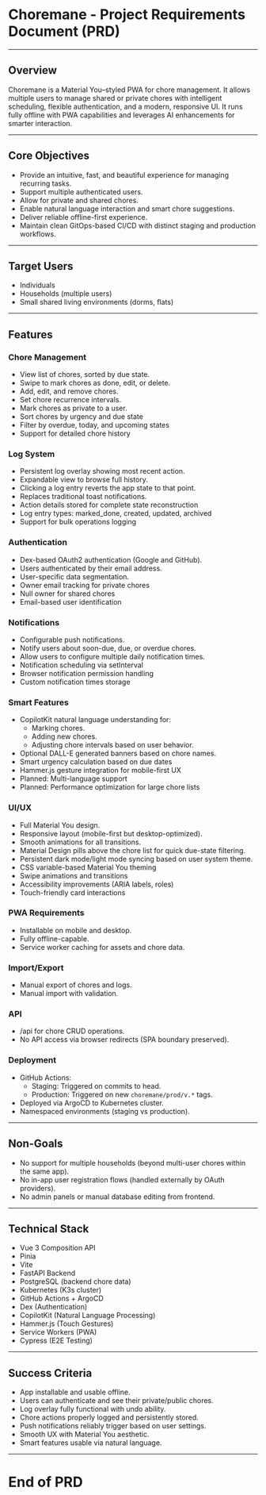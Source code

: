 ﻿# Choremane - Project Requirements Document (PRD)

---

## Overview

Choremane is a Material You–styled PWA for chore management. It allows multiple users to manage shared or private chores with intelligent scheduling, flexible authentication, and a modern, responsive UI. It runs fully offline with PWA capabilities and leverages AI enhancements for smarter interaction.

---

## Core Objectives

- Provide an intuitive, fast, and beautiful experience for managing recurring tasks.
- Support multiple authenticated users.
- Allow for private and shared chores.
- Enable natural language interaction and smart chore suggestions.
- Deliver reliable offline-first experience.
- Maintain clean GitOps-based CI/CD with distinct staging and production workflows.

---

## Target Users

- Individuals
- Households (multiple users)
- Small shared living environments (dorms, flats)

---

## Features

### Chore Management
- View list of chores, sorted by due state.
- Swipe to mark chores as done, edit, or delete.
- Add, edit, and remove chores.
- Set chore recurrence intervals.
- Mark chores as private to a user.
- Sort chores by urgency and due state
- Filter by overdue, today, and upcoming states
- Support for detailed chore history

### Log System
- Persistent log overlay showing most recent action.
- Expandable view to browse full history.
- Clicking a log entry reverts the app state to that point.
- Replaces traditional toast notifications.
- Action details stored for complete state reconstruction
- Log entry types: marked_done, created, updated, archived
- Support for bulk operations logging

### Authentication
- Dex-based OAuth2 authentication (Google and GitHub).
- Users authenticated by their email address.
- User-specific data segmentation.
- Owner email tracking for private chores
- Null owner for shared chores
- Email-based user identification

### Notifications
- Configurable push notifications.
- Notify users about soon-due, due, or overdue chores.
- Allow users to configure multiple daily notification times.
- Notification scheduling via setInterval
- Browser notification permission handling
- Custom notification times storage

### Smart Features
- CopilotKit natural language understanding for:
  - Marking chores.
  - Adding new chores.
  - Adjusting chore intervals based on user behavior.
- Optional DALL-E generated banners based on chore names.
- Smart urgency calculation based on due dates
- Hammer.js gesture integration for mobile-first UX
- Planned: Multi-language support
- Planned: Performance optimization for large chore lists

### UI/UX
- Full Material You design.
- Responsive layout (mobile-first but desktop-optimized).
- Smooth animations for all transitions.
- Material Design pills above the chore list for quick due-state filtering.
- Persistent dark mode/light mode syncing based on user system theme.
- CSS variable-based Material You theming
- Swipe animations and transitions
- Accessibility improvements (ARIA labels, roles)
- Touch-friendly card interactions

### PWA Requirements
- Installable on mobile and desktop.
- Fully offline-capable.
- Service worker caching for assets and chore data.

### Import/Export
- Manual export of chores and logs.
- Manual import with validation.

### API
- /api for chore CRUD operations.
- No API access via browser redirects (SPA boundary preserved).

### Deployment
- GitHub Actions:
  - Staging: Triggered on commits to head.
  - Production: Triggered on new `choremane/prod/v.*` tags.
- Deployed via ArgoCD to Kubernetes cluster.
- Namespaced environments (staging vs production).

---

## Non-Goals

- No support for multiple households (beyond multi-user chores within the same app).
- No in-app user registration flows (handled externally by OAuth providers).
- No admin panels or manual database editing from frontend.

---

## Technical Stack

- Vue 3 Composition API
- Pinia
- Vite
- FastAPI Backend
- PostgreSQL (backend chore data)
- Kubernetes (K3s cluster)
- GitHub Actions + ArgoCD
- Dex (Authentication)
- CopilotKit (Natural Language Processing)
- Hammer.js (Touch Gestures)
- Service Workers (PWA)
- Cypress (E2E Testing)

---

## Success Criteria

- App installable and usable offline.
- Users can authenticate and see their private/public chores.
- Log overlay fully functional with undo ability.
- Chore actions properly logged and persistently stored.
- Push notifications reliably trigger based on user settings.
- Smooth UX with Material You aesthetic.
- Smart features usable via natural language.

---

# End of PRD

